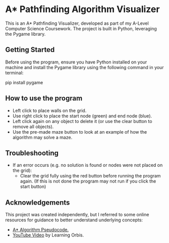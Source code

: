 # A* Pathfinding Algorithm Visualizer

This is an A* Pathfinding Visualizer, developed as part of my A-Level Computer Science Coursework. The project is built in Python, leveraging the Pygame library.

## Getting Started

Before using the program, ensure you have Python installed on your machine and install the Pygame library using the following command in your terminal:

pip install pygame



## How to use the program

- Left click to place walls on the grid.
- Use right click to place the start node (green) and end node (blue).
- Left click again on any object to delete it (or use the clear button to remove all objects).
- Use the pre-made maze button to look at an example of how the algorithm may solve a maze.

## Troubleshooting

- If an error occurs (e.g. no solution is found or nodes were not placed on the grid):
  - Clear the grid fully using the red button before running the program again. (If this is not done the program may not run if you click the start button)


## Acknowledgements

This project was created independently, but I referred to some online resources for guidance to better understand underlying concepts:
- [A* Algorithm Pseudocode.](https://robotics.caltech.edu/wiki/images/e/e0/Astar.pdf)
- [YouTube Video](https://www.youtube.com/watch?v=W9zSr9jnoqY&list=PLWF9TXck7O_zsqnufs62t26_LJnLo4VRA&index=5) by Learning Orbis.
